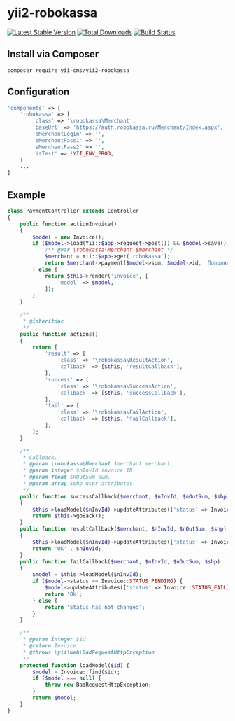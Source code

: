yii2-robokassa
==============

[![Latest Stable Version](https://poser.pugx.org/yii-cms/yii2-robokassa/v/stable.png)](https://packagist.org/packages/yii-cms/yii2-robokassa)
[![Total Downloads](https://poser.pugx.org/yii-cms/yii2-robokassa/downloads.png)](https://packagist.org/packages/yii-cms/yii2-robokassa)
[![Build Status](https://travis-ci.org/yii-cms/yii2-robokassa.svg?branch=master)](https://travis-ci.org/yii-cms/yii2-robokassa)


## Install via Composer

~~~
composer require yii-cms/yii2-robokassa
~~~

## Configuration

```php
'components' => [
    'robokassa' => [
        'class' => '\robokassa\Merchant',
        'baseUrl' => 'https://auth.robokassa.ru/Merchant/Index.aspx',
        'sMerchantLogin' => '',
        'sMerchantPass1' => '',
        'sMerchantPass2' => '',
        'isTest' => !YII_ENV_PROD,
    ]
    ...
]
```

## Example

```php
class PaymentController extends Controller
{
    public function actionInvoice()
    {
        $model = new Invoice();
        if ($model->load(Yii::$app->request->post()) && $model->save()) {
            /** @var \robokassa\Merchant $merchant */
            $merchant = Yii::$app->get('robokassa');
            return $merchant->payment($model->sum, $model->id, 'Пополнение счета', null, Yii::$app->user->identity->email);
        } else {
            return $this->render('invoice', [
                'model' => $model,
            ]);
        }
    }

	/**
	 * @inheritdoc
	 */
    public function actions()
    {
        return [
            'result' => [
                'class' => '\robokassa\ResultAction',
                'callback' => [$this, 'resultCallback'],
            ],
            'success' => [
                'class' => '\robokassa\SuccessAction',
                'callback' => [$this, 'successCallback'],
            ],
            'fail' => [
                'class' => '\robokassa\FailAction',
                'callback' => [$this, 'failCallback'],
            ],
        ];
    }

	/**
	 * Callback.
     * @param \robokassa\Merchant $merchant merchant.
     * @param integer $nInvId invoice ID.
     * @param float $nOutSum sum.
     * @param array $shp user attributes.
	 */
    public function successCallback($merchant, $nInvId, $nOutSum, $shp)
    {
        $this->loadModel($nInvId)->updateAttributes(['status' => Invoice::STATUS_ACCEPTED]);
        return $this->goBack();
    }
    public function resultCallback($merchant, $nInvId, $nOutSum, $shp)
    {
        $this->loadModel($nInvId)->updateAttributes(['status' => Invoice::STATUS_SUCCESS]);
        return 'OK' . $nInvId;
    }
    public function failCallback($merchant, $nInvId, $nOutSum, $shp)
    {
        $model = $this->loadModel($nInvId);
        if ($model->status == Invoice::STATUS_PENDING) {
            $model->updateAttributes(['status' => Invoice::STATUS_FAIL]);
            return 'Ok';
        } else {
            return 'Status has not changed';
        }
    }

    /**
     * @param integer $id
     * @return Invoice
     * @throws \yii\web\BadRequestHttpException
     */
    protected function loadModel($id) {
        $model = Invoice::find($id);
        if ($model === null) {
            throw new BadRequestHttpException;
        }
        return $model;
    }
}
```
